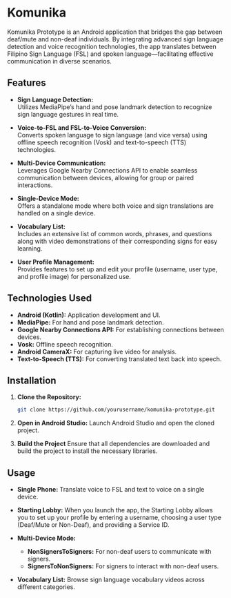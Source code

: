 # Komunika

Komunika Prototype is an Android application that bridges the gap between deaf/mute and non-deaf individuals. By integrating advanced sign language detection and voice recognition technologies, the app translates between Filipino Sign Language (FSL) and spoken language—facilitating effective communication in diverse scenarios.

## Features

- **Sign Language Detection:**  
  Utilizes MediaPipe’s hand and pose landmark detection to recognize sign language gestures in real time.

- **Voice-to-FSL and FSL-to-Voice Conversion:**  
  Converts spoken language to sign language (and vice versa) using offline speech recognition (Vosk) and text-to-speech (TTS) technologies.

- **Multi-Device Communication:**  
  Leverages Google Nearby Connections API to enable seamless communication between devices, allowing for group or paired interactions.

- **Single-Device Mode:**  
  Offers a standalone mode where both voice and sign translations are handled on a single device.

- **Vocabulary List:**  
  Includes an extensive list of common words, phrases, and questions along with video demonstrations of their corresponding signs for easy learning.

- **User Profile Management:**  
  Provides features to set up and edit your profile (username, user type, and profile image) for personalized use.

## Technologies Used

- **Android (Kotlin):** Application development and UI.
- **MediaPipe:** For hand and pose landmark detection.
- **Google Nearby Connections API:** For establishing connections between devices.
- **Vosk:** Offline speech recognition.
- **Android CameraX:** For capturing live video for analysis.
- **Text-to-Speech (TTS):** For converting translated text back into speech.

## Installation

1. **Clone the Repository:**

   ```bash
   git clone https://github.com/yourusername/komunika-prototype.git

2. **Open in Android Studio:**
    Launch Android Studio and open the cloned project.

3. **Build the Project**
    Ensure that all dependencies are downloaded and build the project to install the necessary libraries.

## Usage

- **Single Phone:** Translate voice to FSL and text to voice on a single device.

- **Starting Lobby:** When you launch the app, the Starting Lobby allows you to set up your profile by entering a username, choosing a user type (Deaf/Mute or Non-Deaf), and providing a Service ID.
  
- **Multi-Device Mode:**
    - **NonSignersToSigners:** For non-deaf users to communicate with signers.
    - **SignersToNonSigners:** For signers to interact with non-deaf users.

- **Vocabulary List:** Browse sign language vocabulary videos across different categories.

